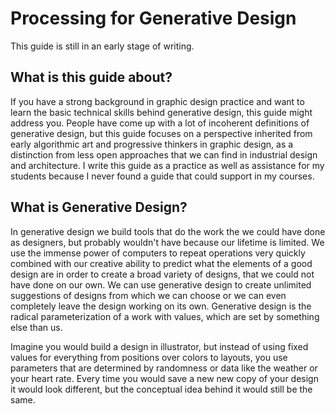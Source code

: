 # Processing for Generative Design

This guide is still in an early stage of writing.

## What is this guide about?

If you have a strong background in graphic design practice and want to learn the basic technical skills behind generative design, this guide might address you. People have come up with a lot of incoherent definitions of generative design, but this guide focuses on a perspective inherited from early algorithmic art  and progressive thinkers in graphic design, as a distinction from less open approaches that we can find in industrial design and architecture. I write this guide as a practice as well as assistance for my students because I never found a guide that could support in my courses.

## What is Generative Design?

In generative design we build tools that do the work the we could have done as designers, but probably wouldn't have because our lifetime is limited. We use the immense power of computers to repeat operations very quickly combined with our creative ability to predict what the elements of a good design are in order to create a broad variety of designs, that we could not have done on our own. We can use generative design to create unlimited suggestions of designs from which we can choose or we can even completely leave the design working on its own. Generative design is the radical parameterization of a work  with values, which are set by something else than us.

Imagine you would build a design in illustrator, but instead of using fixed values for everything from positions over colors to layouts, you use parameters that are determined by randomness or data like the weather or your heart rate. Every time you would save a new new copy of your design it would look different, but the conceptual idea behind it would still be the same.
